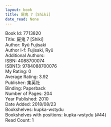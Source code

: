 ```yaml
---
layout: book
title: 屍鬼 7 [Shiki]
date_read: None
---
```


Book Id: 7713820<br />
Title: 屍鬼 7 [Shiki]<br />
Author: Ryū Fujisaki<br />
Author l-f: Fujisaki, Ryū<br />
Additional Authors: <br />
ISBN: 4088700074<br />
ISBN13: 9784088700076<br />
My Rating: 0<br />
Average Rating: 3.92<br />
Publisher: 集英社<br />
Binding: Paperback<br />
Number of Pages: 204<br />
Year Published: 2010<br />
Date Added: 2018/08/23<br />
Bookshelves: kupka-wstydu<br />
Bookshelves with positions: kupka-wstydu (#44)<br />
Read Count: 1<br />


